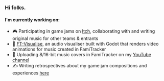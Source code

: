 ### Hi folks.
#### I'm currently working on:
- 🎮 Participating in game jams on [Itch](https://itch.io/jams), collaborating with and writing original music for other teams & entrants
- 🧰 [FT-Visualise](https://github.com/herbeeg/ft-visualise), an audio visualiser built with Godot that renders video animations for music created in FamiTracker
- 🎹 Uploading 8/16-bit music covers in FamiTracker on my [YouTube channel](https://www.youtube.com/user/JonponsVids10)
- ✍️ Writing retrospectives about my game jam compositions and experiences [here](https://music.jonherbst.dev/blog)
